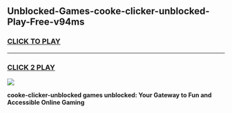 
## Unblocked-Games-cooke-clicker-unblocked-Play-Free-v94ms
<h3>
<a href="https://premium76.site?title=cooke-clicker-unblocked&ref=20M">CLICK TO PLAY</a></h3>
<hr>

<h3>
<a href="https://premium76.site?title=cooke-clicker-unblocked&ref=20M">CLICK 2 PLAY</a>
  
</h3>

<a href="https://premium76.site?title=cooke-clicker-unblocked&ref=19M"><img src="https://clearcache.store/games.png"></a>


**cooke-clicker-unblocked games unblocked: Your Gateway to Fun and Accessible Online Gaming**
